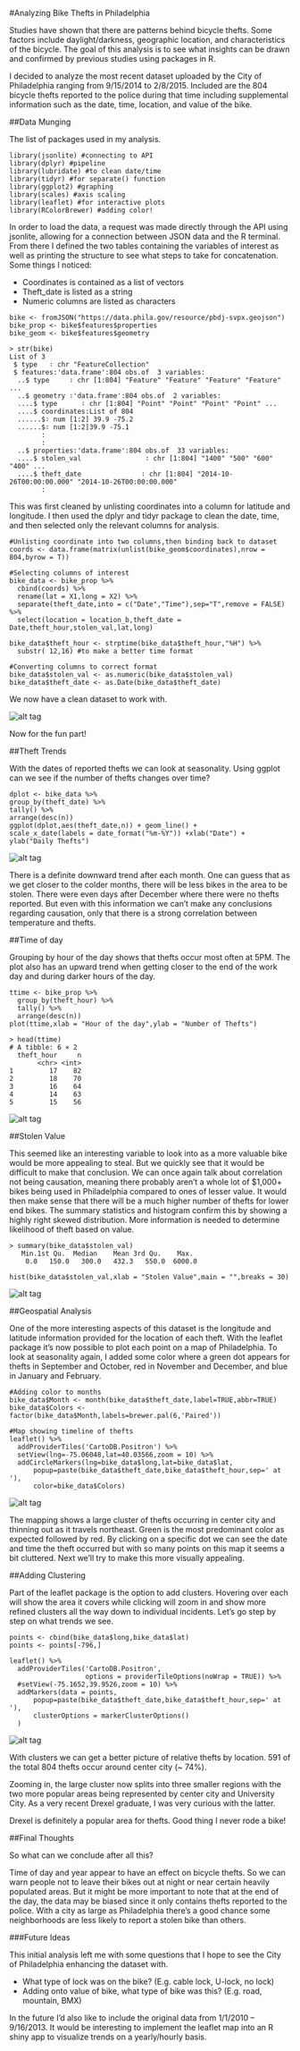 #Analyzing Bike Thefts in Philadelphia

Studies have shown that there are patterns behind bicycle thefts. Some factors include daylight/darkness, geographic location, and characteristics of the bicycle. The goal of this analysis is to see what insights can be drawn and confirmed by previous studies using packages in R. 

I decided to analyze the most recent dataset uploaded by the City of Philadelphia ranging from 9/15/2014 to 2/8/2015. Included are the 804 bicycle thefts reported to the police during that time including supplemental information such as the date, time, location, and value of the bike.

##Data Munging

The list of packages used in my analysis.
```
library(jsonlite) #connecting to API
library(dplyr) #pipeline
library(lubridate) #to clean date/time
library(tidyr) #for separate() function
library(ggplot2) #graphing
library(scales) #axis scaling
library(leaflet) #for interactive plots
library(RColorBrewer) #adding color!
```

In order to load the data, a request was made directly through the API using jsonlite, allowing for a connection between JSON data and the R terminal. From there I defined the two tables containing the variables of interest as well as printing the structure to see what steps to take for concatenation. Some things I noticed:

- Coordinates is contained as a list of vectors
- Theft_date is listed as a string
- Numeric columns are listed as characters

```
bike <- fromJSON("https://data.phila.gov/resource/pbdj-svpx.geojson")
bike_prop <- bike$features$properties
bike_geom <- bike$features$geometry

> str(bike)
List of 3
 $ type   ∶ chr "FeatureCollection"
 $ features:'data.frame':804 obs.of  3 variables:
  ..$ type     ∶ chr [1:804] "Feature" "Feature" "Feature" "Feature" ...
  ..$ geometry ∶'data.frame':804 obs.of  2 variables:
  ....$ type      ∶ chr [1:804] "Point" "Point" "Point" "Point" ...
  ....$ coordinates:List of 804
  ......$∶ num [1:2] 39.9 -75.2
  ......$∶ num [1:2]39.9 -75.1
		:
		:
  ..$ properties:'data.frame':804 obs.of  33 variables:
  ....$ stolen_val                ∶ chr [1:804] "1400" "500" "600" "400" ...
  ....$ theft_date               ∶ chr [1:804] "2014-10-26T00:00:00.000" "2014-10-26T00:00:00.000"
		:
```

This was first cleaned by unlisting coordinates into a column for latitude and longitude. I then used the dplyr and tidyr package to clean the date, time, and then selected only the relevant columns for analysis.
```
#Unlisting coordinate into two columns,then binding back to dataset
coords <- data.frame(matrix(unlist(bike_geom$coordinates),nrow = 804,byrow = T)) 

#Selecting columns of interest
bike_data <- bike_prop %>% 
  cbind(coords) %>%
  rename(lat = X1,long = X2) %>%
  separate(theft_date,into = c("Date","Time"),sep="T",remove = FALSE) %>%
  select(location = location_b,theft_date = Date,theft_hour,stolen_val,lat,long)

bike_data$theft_hour <- strptime(bike_data$theft_hour,"%H") %>%
  substr( 12,16) #to make a better time format

#Converting columns to correct format
bike_data$stolen_val <- as.numeric(bike_data$stolen_val) 
bike_data$theft_date <- as.Date(bike_data$theft_date)
```

We now have a clean dataset to work with.

![alt tag](https://github.com/tommybaw/Philadelphia-Bike-Theft-Analysis/blob/master/Other/Dataset.png)


Now for the fun part! 

##Theft Trends

With the dates of reported thefts we can look at seasonality. Using ggplot can we see if the number of thefts changes over time?
```
dplot <- bike_data %>%
group_by(theft_date) %>%
tally() %>%
arrange(desc(n))
ggplot(dplot,aes(theft_date,n)) + geom_line() +
scale_x_date(labels = date_format("%m-%Y")) +xlab("Date") + ylab("Daily Thefts")
```
![alt tag](https://github.com/tommybaw/Philadelphia-Bike-Theft-Analysis/blob/master/Other/Trend.png)

There is a definite downward trend after each month. One can guess that as we get closer to the colder months, there will be less bikes in the area to be stolen. There were even days after December where there were no thefts reported. But even with this information we can’t make any conclusions regarding causation, only that there is a strong correlation between temperature and thefts.



##Time of day


Grouping by hour of the day shows that thefts occur most often at 5PM. The plot also has an upward trend when getting closer to the end of the work day and during darker hours of the day.
```
ttime <- bike_prop %>%
  group_by(theft_hour) %>%
  tally() %>%
  arrange(desc(n))
plot(ttime,xlab = "Hour of the day",ylab = "Number of Thefts")

> head(ttime)
# A tibble: 6 × 2
  theft_hour     n
       <chr> <int>
1         17    82
2         18    70
3         16    64
4         14    63
5         15    56
```

![alt tag](https://github.com/tommybaw/Philadelphia-Bike-Theft-Analysis/blob/master/Other/Time.png)



##Stolen Value

This seemed like an interesting variable to look into as a more valuable bike would be more appealing to steal. But we quickly see that it would be difficult to make that conclusion. We can once again talk about correlation not being causation, meaning there probably aren’t a whole lot of $1,000+ bikes being used in Philadelphia compared to ones of lesser value. It would then make sense that there will be a much higher number of thefts for lower end bikes. The summary statistics and histogram confirm this by showing a highly right skewed distribution. More information is needed to determine likelihood of theft based on value. 
```
> summary(bike_data$stolen_val)
   Min.1st Qu.  Median    Mean 3rd Qu.    Max.
    0.0   150.0   300.0   432.3   550.0  6000.0

hist(bike_data$stolen_val,xlab = "Stolen Value",main = "",breaks = 30)
```
![alt tag](https://github.com/tommybaw/Philadelphia-Bike-Theft-Analysis/blob/master/Other/Value.png)



##Geospatial Analysis

One of the more interesting aspects of this dataset is the longitude and latitude information provided for the location of each theft. With the leaflet package it’s now possible to plot each point on a map of Philadelphia. To look at seasonality again, I added some color where a green dot appears for thefts in September and October, red in November and December, and blue in January and February. 

```
#Adding color to months
bike_data$Month <- month(bike_data$theft_date,label=TRUE,abbr=TRUE)
bike_data$Colors <- factor(bike_data$Month,labels=brewer.pal(6,'Paired'))

#Map showing timeline of thefts
leaflet() %>%
  addProviderTiles('CartoDB.Positron') %>%
  setView(lng=-75.06048,lat=40.03566,zoom = 10) %>%
  addCircleMarkers(lng=bike_data$long,lat=bike_data$lat,
      popup=paste(bike_data$theft_date,bike_data$theft_hour,sep=' at '),
      color=bike_data$Colors)
```

![alt tag](https://github.com/tommybaw/Philadelphia-Bike-Theft-Analysis/blob/master/Other/ColorMap.png)

The mapping shows a large cluster of thefts occurring in center city and thinning out as it travels northeast. Green is the most predominant color as expected followed by red. By clicking on a specific dot we can see the date and time the theft occurred but with so many points on this map it seems a bit cluttered. Next we’ll try to make this more visually appealing.

##Adding Clustering

Part of the leaflet package is the option to add clusters. Hovering over each will show the area it covers while clicking will zoom in and show more refined clusters all the way down to individual incidents. Let’s go step by step on what trends we see.

```
points <- cbind(bike_data$long,bike_data$lat)
points <- points[-796,]

leaflet() %>%
  addProviderTiles('CartoDB.Positron',
                   options = providerTileOptions(noWrap = TRUE)) %>% 
  #setView(-75.1652,39.9526,zoom = 10) %>%
  addMarkers(data = points,
      popup=paste(bike_data$theft_date,bike_data$theft_hour,sep=' at '),
      clusterOptions = markerClusterOptions()
  )
```
![alt tag](https://github.com/tommybaw/Philadelphia-Bike-Theft-Analysis/blob/master/Other/Maploop.gif)

With clusters we can get a better picture of relative thefts by location. 591 of the total 804 thefts occur around center city (~ 74%). 

Zooming in, the large cluster now splits into three smaller regions with the two more popular areas being represented by center city and University City. As a very recent Drexel graduate, I was very curious with the latter.

Drexel is definitely a popular area for thefts. Good thing I never rode a bike!



##Final Thoughts

So what can we conclude after all this? 

Time of day and year appear to have an effect on bicycle thefts. So we can warn people not to leave their bikes out at night or near certain heavily populated areas. But it might be more important to note that at the end of the day, the data may be biased since it only contains thefts reported to the police. With a city as large as Philadelphia there’s a good chance some neighborhoods are less likely to report a stolen bike than others.


###Future Ideas

This initial analysis left me with some questions that I hope to see the City of Philadelphia enhancing the dataset with.
- What type of lock was on the bike? (E.g. cable lock, U-lock, no lock)
- Adding onto value of bike, what type of bike was this? (E.g. road, mountain, BMX)

In the future I’d also like to include the original data from 1/1/2010 – 9/16/2013. It would be interesting to implement the leaflet map into an R shiny app to visualize trends on a yearly/hourly	 basis. 
